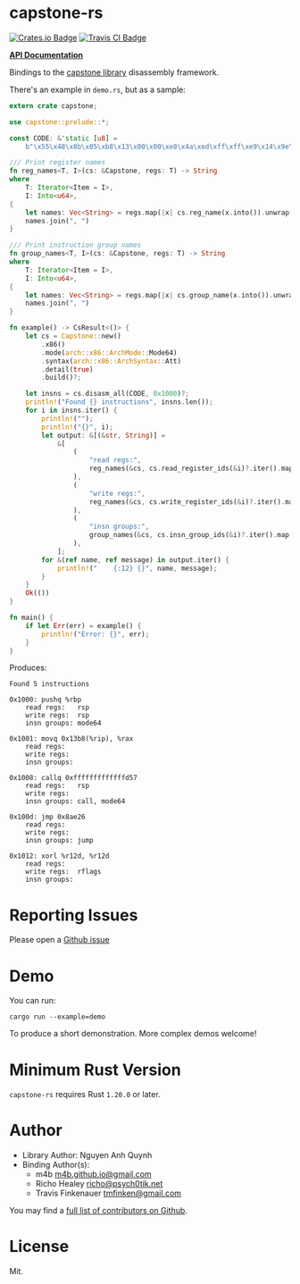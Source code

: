# capstone-rs

[![Crates.io Badge](https://img.shields.io/crates/v/capstone.svg)](https://crates.io/crates/capstone)
[![Travis CI Badge](https://travis-ci.org/capstone-rust/capstone-rs.svg?branch=master)](https://travis-ci.org/capstone-rust/capstone-rs)

 **[API Documentation](https://docs.rs/capstone/)**


Bindings to the [capstone library][upstream] disassembly framework.

There's an example in `demo.rs`, but as a sample:

```rust
extern crate capstone;

use capstone::prelude::*;

const CODE: &'static [u8] =
    b"\x55\x48\x8b\x05\xb8\x13\x00\x00\xe8\x4a\xed\xff\xff\xe9\x14\x9e\x08\x00\x45\x31\xe4";

/// Print register names
fn reg_names<T, I>(cs: &Capstone, regs: T) -> String
where
    T: Iterator<Item = I>,
    I: Into<u64>,
{
    let names: Vec<String> = regs.map(|x| cs.reg_name(x.into()).unwrap()).collect();
    names.join(", ")
}

/// Print instruction group names
fn group_names<T, I>(cs: &Capstone, regs: T) -> String
where
    T: Iterator<Item = I>,
    I: Into<u64>,
{
    let names: Vec<String> = regs.map(|x| cs.group_name(x.into()).unwrap()).collect();
    names.join(", ")
}

fn example() -> CsResult<()> {
    let cs = Capstone::new()
        .x86()
        .mode(arch::x86::ArchMode::Mode64)
        .syntax(arch::x86::ArchSyntax::Att)
        .detail(true)
        .build()?;

    let insns = cs.disasm_all(CODE, 0x1000)?;
    println!("Found {} instructions", insns.len());
    for i in insns.iter() {
        println!("");
        println!("{}", i);
        let output: &[(&str, String)] =
            &[
                (
                    "read regs:",
                    reg_names(&cs, cs.read_register_ids(&i)?.iter().map(|x| *x)),
                ),
                (
                    "write regs:",
                    reg_names(&cs, cs.write_register_ids(&i)?.iter().map(|x| *x)),
                ),
                (
                    "insn groups:",
                    group_names(&cs, cs.insn_group_ids(&i)?.iter().map(|x| *x)),
                ),
            ];
        for &(ref name, ref message) in output.iter() {
            println!("    {:12} {}", name, message);
        }
    }
    Ok(())
}

fn main() {
    if let Err(err) = example() {
        println!("Error: {}", err);
    }
}
```

Produces:

```
Found 5 instructions

0x1000: pushq %rbp
    read regs:   rsp
    write regs:  rsp
    insn groups: mode64

0x1001: movq 0x13b8(%rip), %rax
    read regs:
    write regs:
    insn groups:

0x1008: callq 0xfffffffffffffd57
    read regs:   rsp
    write regs:
    insn groups: call, mode64

0x100d: jmp 0x8ae26
    read regs:
    write regs:
    insn groups: jump

0x1012: xorl %r12d, %r12d
    read regs:
    write regs:  rflags
    insn groups:
```

# Reporting Issues

Please open a [Github issue](https://github.com/capstone-rust/capstone-rs/issues)

# Demo

You can run:

    cargo run --example=demo

To produce a short demonstration. More complex demos welcome!

# Minimum Rust Version

`capstone-rs` requires Rust `1.20.0` or later.

# Author

- Library Author: Nguyen Anh Quynh
- Binding Author(s):
    - m4b <m4b.github.io@gmail.com>
    - Richo Healey <richo@psych0tik.net>
    - Travis Finkenauer <tmfinken@gmail.com>

You may find a [full list of contributors on Github](https://github.com/capstone-rust/capstone-rs/graphs/contributors).

# License

Mit.

[upstream]: http://capstone-engine.org/

